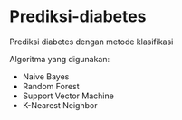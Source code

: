 # Prediksi-diabetes
Prediksi diabetes dengan metode klasifikasi

Algoritma yang digunakan:
- Naive Bayes
- Random Forest
- Support Vector Machine
- K-Nearest Neighbor
